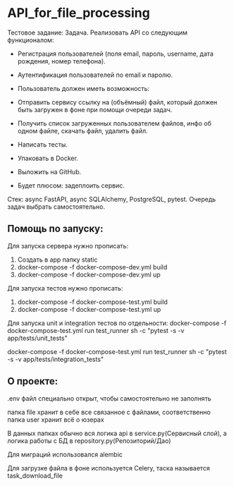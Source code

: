 # API_for_file_processing

Тестовое задание:
Задача. Реализовать API со следующим функционалом:
- Регистрация пользователей (поля email, пароль, username, дата рождения, номер телефона).
- Аутентификация пользователей по email и паролю.
- Пользователь должен иметь возможность:
 - Отправить сервису ссылку на (объёмный) файл, который должен быть загружен в фоне при помощи очереди задач.
 - Получить список загруженных пользователем файлов, инфо об одном файле, скачать файл, удалить файл.

- Написать тесты.
- Упаковать в Docker.
- Выложить на GitHub.
- Будет плюсом: задеплоить сервис.

Стек: async FastAPI, async SQLAlchemy, PostgreSQL, pytest. Очередь задач выбрать самостоятельно.

Помощь по запуску:
-----------
Для запуска сервера нужно прописать: 
1. Создать в app папку static
2. docker-compose -f docker-compose-dev.yml build
3. docker-compose -f docker-compose-dev.yml up


Для запуска тестов нужно прописать:
1. docker-compose -f docker-compose-test.yml build
2. docker-compose -f docker-compose-test.yml up

Для запуска unit и integration тестов по отдельности:
docker-compose -f docker-compose-test.yml run test_runner sh -c "pytest -s -v app/tests/unit_tests"

docker-compose -f docker-compose-test.yml run test_runner sh -c "pytest -s -v app/tests/integration_tests"


О проекте:
-----------
.env файл специально открыт, чтобы самостоятельно не заполнять

папка file хранит в себе все связанное с файлами, соответственно папка user хранит всё о юзерах

В данных папках обычно вся логика api в service.py(Сервисный слой), а логика работы с БД в repository.py(Репозиторий/Дао)

Для миграций использовался alembic

Для загрузке файла в фоне используется Celery, таска называется task_download_file
